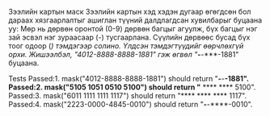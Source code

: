 Зээлийн картын маск 
Зээлийн картын хэд хэдэн дугаар өгөгдсөн бол дараах хязгаарлалтыг ашиглан түүний далдлагдсан хувилбарыг буцаана уу: 
Мөр нь дөрвөн оронтой (0-9) дөрвөн багцыг агуулж, бүх багцыг нэг зай эсвэл нэг зураасаар (-) тусгаарлана. 
Сүүлийн дөрвөөс бусад бүх тоог одоор (*) тэмдэгээр солино. 
Үлдсэн тэмдэгтүүдийг өөрчлөхгүй орхи. Жишээлбэл, "4012-8888-8888-1881" гэж өгвөл "****-****-****-1881" буцаана.

Tests
Passed:1. mask("4012-8888-8888-1881") should return "****-****-****-1881".
Passed:2. mask("5105 1051 0510 5100") should return "**** **** **** 5100".
Passed:3. mask("6011 1111 1111 1117") should return "**** **** **** 1117".
Passed:4. mask("2223-0000-4845-0010") should return "****-****-****-0010".